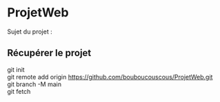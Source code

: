 # ProjetWeb
Sujet du projet :  
## Récupérer le projet
git init  
git remote add origin https://github.com/bouboucouscous/ProjetWeb.git  
git branch -M main  
git fetch
